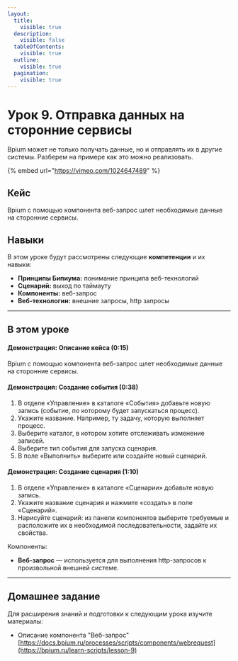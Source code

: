 ```yaml
---
layout:
  title:
    visible: true
  description:
    visible: false
  tableOfContents:
    visible: true
  outline:
    visible: true
  pagination:
    visible: true
---
```


# Урок 9. Отправка данных на сторонние сервисы

Bpium может не только получать данные, но и отправлять их в другие системы. Разберем на примере как это можно реализовать.

{% embed url="https://vimeo.com/1024647489" %}

## Кейс

Bpium с помощью компонента веб-запрос шлет необходимые данные на сторонние сервисы.

## Навыки

В этом уроке будут рассмотрены следующие **компетенции** и их навыки:

* **Принципы Бипиума:** понимание принципа веб-технологий
* **Сценарий:** выход по таймауту
* **Компоненты:** веб-запрос
* **Веб-технологии:** внешние запросы, http запросы

***

## В этом уроке

#### **Демонстрация: Описание кейса (0:15)**

Bpium с помощью компонента веб-запрос шлет необходимые данные на сторонние сервисы.

#### **Демонстрация: Создание события (0:38)**

1. В отделе «Управление» в каталоге «События» добавьте новую запись (событие, по которому будет запускаться процесс).
2. Укажите название. Например, ту задачу, которую выполняет процесс.
3. Выберите каталог, в котором хотите отслеживать изменение записей.
4. Выберите тип события для запуска сценария.&#x20;
5. В поле «Выполнить» выберите или создайте новый сценарий.

#### **Демонстрация: Создание сценария (1:10)**

1. В отделе «Управление» в каталоге «Сценарии» добавьте новую запись.
2. Укажите название сценария и нажмите «создать» в поле «Сценарий».
3. Нарисуйте сценарий: из панели компонентов выберите требуемые и расположите их в необходимой последовательности, задайте их свойства.

Компоненты:

* **Веб-запрос** — используется для выполнения http-запросов к произвольной внешней системе.

***

## Домашнее задание

Для расширения знаний и подготовки к следующим урока изучите материалы:

* Описание компонента "Веб-запрос"\
  [https://docs.bpium.ru/processes/scripts/components/webrequest](https://bpium.ru/learn-scripts/lesson-9)
